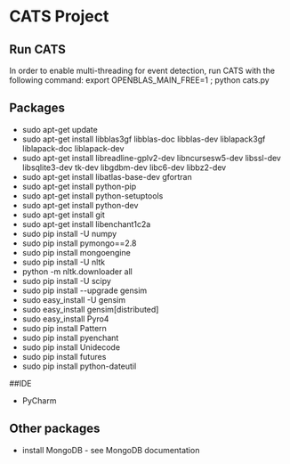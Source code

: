 # CATS Project

## Run CATS

In order to enable multi-threading for event detection, run CATS with the following command:
export OPENBLAS_MAIN_FREE=1 ; python cats.py

## Packages
* sudo apt-get update
* sudo apt-get install libblas3gf libblas-doc libblas-dev liblapack3gf liblapack-doc liblapack-dev
* sudo apt-get install libreadline-gplv2-dev libncursesw5-dev libssl-dev libsqlite3-dev tk-dev libgdbm-dev libc6-dev libbz2-dev
* sudo apt-get install libatlas-base-dev gfortran
* sudo apt-get install python-pip
* sudo apt-get install python-setuptools
* sudo apt-get install python-dev
* sudo apt-get install git
* sudo apt-get install libenchant1c2a
* sudo pip install -U numpy
* sudo pip install pymongo==2.8
* sudo pip install mongoengine
* sudo pip install -U nltk
* python -m nltk.downloader all
* sudo pip install -U scipy
* sudo pip install --upgrade gensim
* sudo easy_install -U gensim
* sudo easy_install gensim[distributed]
* sudo easy_install Pyro4
* sudo pip install Pattern
* sudo pip install pyenchant
* sudo pip install Unidecode
* sudo pip install futures
* sudo pip install python-dateutil

##IDE
* PyCharm

## Other packages
* install MongoDB - see MongoDB documentation

